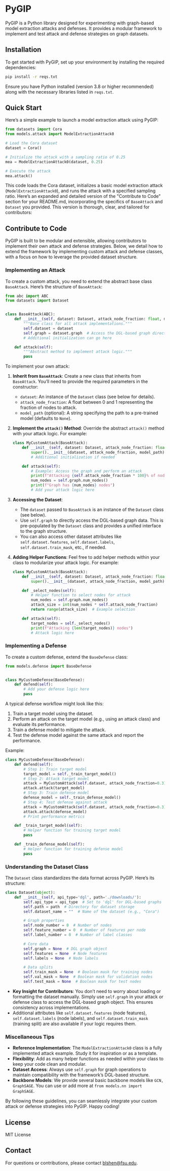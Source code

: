 # PyGIP

PyGIP is a Python library designed for experimenting with graph-based model extraction attacks and defenses. It provides
a modular framework to implement and test attack and defense strategies on graph datasets.

## Installation

To get started with PyGIP, set up your environment by installing the required dependencies:

```bash
pip install -r reqs.txt
```

Ensure you have Python installed (version 3.8 or higher recommended) along with the necessary libraries listed
in `reqs.txt`.

## Quick Start

Here’s a simple example to launch a model extraction attack using PyGIP:

```python
from datasets import Cora
from models.attack import ModelExtractionAttack0

# Load the Cora dataset
dataset = Cora()

# Initialize the attack with a sampling ratio of 0.25
mea = ModelExtractionAttack0(dataset, 0.25)

# Execute the attack
mea.attack()
```

This code loads the Cora dataset, initializes a basic model extraction attack (`ModelExtractionAttack0`), and runs the
attack with a specified sampling ratio.
Here’s an expanded and detailed version of the "Contribute to Code" section for your README.md, incorporating the
specifics of `BaseAttack` and `Dataset` you provided. This version is thorough, clear, and tailored for contributors:

## Contribute to Code

PyGIP is built to be modular and extensible, allowing contributors to implement their own attack and defense strategies.
Below, we detail how to extend the framework by implementing custom attack and defense classes, with a focus on how to
leverage the provided dataset structure.

### Implementing an Attack

To create a custom attack, you need to extend the abstract base class `BaseAttack`. Here’s the structure
of `BaseAttack`:

```python
from abc import ABC
from datasets import Dataset


class BaseAttack(ABC):
    def __init__(self, dataset: Dataset, attack_node_fraction: float, model_path: str = None):
        """Base class for all attack implementations."""
        self.dataset = dataset
        self.graph = dataset.graph  # Access the DGL-based graph directly
        # Additional initialization can go here

    def attack(self):
        """Abstract method to implement attack logic."""
        pass
```

To implement your own attack:

1. **Inherit from `BaseAttack`**:
   Create a new class that inherits from `BaseAttack`. You’ll need to provide the required parameters in the
   constructor:
    - `dataset`: An instance of the `Dataset` class (see below for details).
    - `attack_node_fraction`: A float between 0 and 1 representing the fraction of nodes to attack.
    - `model_path` (optional): A string specifying the path to a pre-trained model (defaults to `None`).

2. **Implement the `attack()` Method**:
   Override the abstract `attack()` method with your attack logic. For example:

   ```python
   class MyCustomAttack(BaseAttack):
       def __init__(self, dataset: Dataset, attack_node_fraction: float, model_path: str = None):
           super().__init__(dataset, attack_node_fraction, model_path)
           # Additional initialization if needed

       def attack(self):
           # Example: Access the graph and perform an attack
           print(f"Attacking {self.attack_node_fraction * 100}% of nodes")
           num_nodes = self.graph.num_nodes()
           print(f"Graph has {num_nodes} nodes")
           # Add your attack logic here
   ```

3. **Accessing the Dataset**:
    - The `dataset` passed to `BaseAttack` is an instance of the `Dataset` class (see below).
    - Use `self.graph` to directly access the DGL-based graph data. This is pre-populated by the `Dataset` class and
      provides a unified interface to the graph structure.
    - You can also access other dataset attributes
      like `self.dataset.features`, `self.dataset.labels`, `self.dataset.train_mask`, etc., if needed.

4. **Adding Helper Functions**:
   Feel free to add helper methods within your class to modularize your attack logic. For example:

   ```python
   class MyCustomAttack(BaseAttack):
       def __init__(self, dataset: Dataset, attack_node_fraction: float, model_path: str = None):
           super().__init__(dataset, attack_node_fraction, model_path)

       def _select_nodes(self):
           # Helper function to select nodes for attack
           num_nodes = self.graph.num_nodes()
           attack_size = int(num_nodes * self.attack_node_fraction)
           return range(attack_size)  # Example selection

       def attack(self):
           target_nodes = self._select_nodes()
           print(f"Attacking {len(target_nodes)} nodes")
           # Attack logic here
   ```

### Implementing a Defense

To create a custom defense, extend the `BaseDefense` class:

```python
from models.defense import BaseDefense


class MyCustomDefense(BaseDefense):
    def defend(self):
        # Add your defense logic here
        pass
```

A typical defense workflow might look like this:

1. Train a target model using the dataset.
2. Perform an attack on the target model (e.g., using an attack class) and evaluate its performance.
3. Train a defense model to mitigate the attack.
4. Test the defense model against the same attack and report the performance.

Example:

```python
class MyCustomDefense(BaseDefense):
    def defend(self):
        # Step 1: Train target model
        target_model = self._train_target_model()
        # Step 2: Attack target model
        attack = MyCustomAttack(self.dataset, attack_node_fraction=0.3)
        attack.attack(target_model)
        # Step 3: Train defense model
        defense_model = self._train_defense_model()
        # Step 4: Test defense against attack
        attack = MyCustomAttack(self.dataset, attack_node_fraction=0.3)
        attack.attack(defense_model)
        # Print performance metrics

    def _train_target_model(self):
        # Helper function for training target model
        pass

    def _train_defense_model(self):
        # Helper function for training defense model
        pass
```

### Understanding the Dataset Class

The `Dataset` class standardizes the data format across PyGIP. Here’s its structure:

```python
class Dataset(object):
    def __init__(self, api_type='dgl', path='./downloads/'):
        self.api_type = api_type  # Set to 'dgl' for DGL-based graphs
        self.path = path  # Directory for dataset storage
        self.dataset_name = ""  # Name of the dataset (e.g., "Cora")

        # Graph properties
        self.node_number = 0  # Number of nodes
        self.feature_number = 0  # Number of features per node
        self.label_number = 0  # Number of label classes

        # Core data
        self.graph = None  # DGL graph object
        self.features = None  # Node features
        self.labels = None  # Node labels

        # Data splits
        self.train_mask = None  # Boolean mask for training nodes
        self.val_mask = None  # Boolean mask for validation nodes
        self.test_mask = None  # Boolean mask for test nodes
```

- **Key Insight for Contributors**: You don’t need to worry about loading or formatting the dataset manually. Simply
  use `self.graph` in your attack or defense class to access the DGL-based graph object. This ensures consistency across
  implementations.
- Additional attributes like `self.dataset.features` (node features), `self.dataset.labels` (node labels),
  and `self.dataset.train_mask` (training split) are also available if your logic requires them.

### Miscellaneous Tips

- **Reference Implementation**: The `ModelExtractionAttack0` class is a fully implemented attack example. Study it for
  inspiration or as a template.
- **Flexibility**: Add as many helper functions as needed within your class to keep your code clean and modular.
- **Dataset Access**: Always use `self.graph` for graph operations to maintain compatibility with the framework’s
  DGL-based structure.
- **Backbone Models**: We provide several basic backbone models like `GCN, GraphSAGE`. You can use or add more
  at `from models.nn import GraphSAGE`.

By following these guidelines, you can seamlessly integrate your custom attack or defense strategies into PyGIP. Happy
coding!

## License

MIT License

## Contact

For questions or contributions, please contact blshen@fsu.edu.
